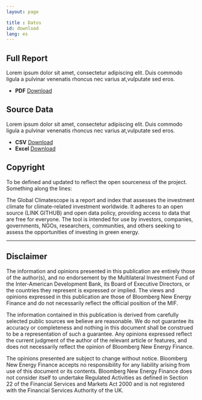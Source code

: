 ```yaml
---
layout: page

title : Datos
id: download
lang: es
---
```

<div class="well well-l download download-pdf">
	<h2>Full Report</h2>
	<p>Lorem ipsum dolor sit amet, consectetur adipiscing elit. Duis commodo ligula a pulvinar venenatis rhoncus nec varius at,vulputate sed eros.</p>
  <ul class="download-list">
    <li>
      <strong class="term">PDF</strong>
      <a href="#" title="Download PDF" class="bttn bttn-success download">Download</a>
    </li>
  </ul>
</div>

<div class="well well-l download download-data">
  <h2>Source Data</h2>
  <p>Lorem ipsum dolor sit amet, consectetur adipiscing elit. Duis commodo ligula a pulvinar venenatis rhoncus nec varius at,vulputate sed eros.</p>
  <ul class="download-list">
    <li>
      <strong class="term">CSV</strong>
      <a href="#" title="Download CSV" class="bttn bttn-success download">Download</a>
    </li>
    <li>
      <strong class="term">Excel</strong>
      <a href="#" title="Download Excel" class="bttn bttn-success download">Download</a>
    </li>
  </ul>
</div>

## Copyright
To be defined and updated to reflect the open sourceness of the project. Something along the lines:

The Global Climatescope is a report and index that assesses the investment climate for climate-related investment worldwide. It adheres to an open source (LINK GITHUB) and open data policy, providing access to data that are free for everyone. The tool is intended for use by investors, companies, governments, NGOs, researchers, communities, and others seeking to assess the opportunities of investing in green energy.

***

## Disclaimer
The information and opinions presented in this publication are entirely those of the author(s), and no endorsement by the Multilateral Investment Fund of the Inter-American Development Bank, its Board of Executive Directors, or the countries they represent is expressed or implied. The views and opinions expressed in this publication are those of Bloomberg New Energy Finance and do not necessarily reflect the official position of the MIF.

The information contained in this publication is derived from carefully selected public sources we believe are reasonable. We do not guarantee its accuracy or completeness and nothing in this document shall be construed to be a representation of such a guarantee. Any opinions expressed reflect the current judgment of the author of the relevant article or features, and does not necessarily reflect the opinion of Bloomberg New Energy Finance.

The opinions presented are subject to change without notice. Bloomberg New Energy Finance accepts no responsibility for any liability arising from use of this document or its contents. Bloomberg New Energy Finance does not consider itself to undertake Regulated Activities as defined in Section 22 of the Financial Services and Markets Act 2000 and is not registered with the Financial Services Authority of the UK.